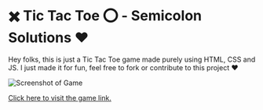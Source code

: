 # ✖️ Tic Tac Toe ⭕ - Semicolon Solutions ❤️

Hey folks, this is just a Tic Tac Toe game made purely using HTML, CSS and JS. I just made it for fun, feel free to fork or contribute to this project ❤️

![Screenshot of Game](https://mehul.seso.business/img/portfolio/XOXO_Tic_Tac_Toe_Game.png)

[Click here to visit the game link.](https://xoxo.seso.business)
